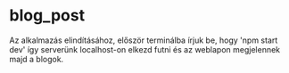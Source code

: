 # blog_post

Az alkalmazás elindításához, először terminálba írjuk be, hogy 'npm start dev' így serverünk localhost-on elkezd futni és az weblapon megjelennek majd a blogok.
